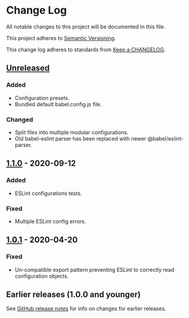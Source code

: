 # Change Log

All notable changes to this project will be documented in this file.

This project adheres to [Semantic Versioning](https://semver.org).

This change log adheres to standards from [Keep a CHANGELOG](https://keepachangelog.com).

## [Unreleased]

### Added
- Configuration presets.
- Bundled default babel.config.js file.

### Changed
- Split files into multiple modular configurations.
- Old babel-eslint parser has been replaced with newer @babel/eslint-parser.

## [1.1.0] - 2020-09-12

### Added
- ESLint configurations tests.

### Fixed
- Multiple ESLint config errors.

## [1.0.1] - 2020-04-20

### Fixed
- Un-compatible export pattern preventing ESLint to correctly read configuration objects.

## Earlier releases (1.0.0 and younger)
See [GitHub release notes](https://github.com/codistica/eslint-config-default/releases?after=v1.0.1)
for info on changes for earlier releases.

[Unreleased]: https://github.com/codistica/eslint-config-default/compare/v1.1.0...HEAD
[1.1.0]: https://github.com/codistica/eslint-config-default/compare/v1.0.1...v1.1.0
[1.0.1]: https://github.com/codistica/eslint-config-default/compare/v1.0.0...v1.0.1
